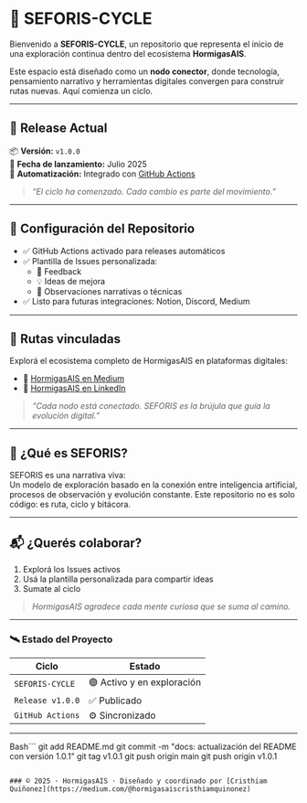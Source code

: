 # 🧠 SEFORIS-CYCLE

Bienvenido a **SEFORIS-CYCLE**, un repositorio que representa el inicio de una exploración continua dentro del ecosistema **HormigasAIS**.

Este espacio está diseñado como un **nodo conector**, donde tecnología, pensamiento narrativo y herramientas digitales convergen para construir rutas nuevas. Aquí comienza un ciclo.

---

## 🚀 Release Actual

📦 **Versión:** `v1.0.0`  
📅 **Fecha de lanzamiento:** Julio 2025  
🔁 **Automatización:** Integrado con [GitHub Actions](https://github.com/Thrumanshow/seforis-cycle/actions)

> _“El ciclo ha comenzado. Cada cambio es parte del movimiento.”_

---

## 🔧 Configuración del Repositorio

- ✅ GitHub Actions activado para releases automáticos
- ✅ Plantilla de Issues personalizada:
  - 🧭 Feedback
  - 💡 Ideas de mejora
  - 🧬 Observaciones narrativas o técnicas
- ✅ Listo para futuras integraciones: Notion, Discord, Medium

---

## 🔗 Rutas vinculadas

Explorá el ecosistema completo de HormigasAIS en plataformas digitales:

- 📝 [HormigasAIS en Medium](https://medium.com/@hormigasaiscristhiamquinonez/hormigasai-s-a-a2498e129e45)  
- 💼 [HormigasAIS en LinkedIn](https://www.linkedin.com/company/107007770/admin/dashboard/)

> _“Cada nodo está conectado. SEFORIS es la brújula que guía la evolución digital.”_

---

## 🧩 ¿Qué es SEFORIS?

SEFORIS es una narrativa viva:  
Un modelo de exploración basado en la conexión entre inteligencia artificial, procesos de observación y evolución constante. Este repositorio no es solo código: es ruta, ciclo y bitácora.

---

## 📬 ¿Querés colaborar?

1. Explorá los Issues activos
2. Usá la plantilla personalizada para compartir ideas
3. Sumate al ciclo

> *HormigasAIS agradece cada mente curiosa que se suma al camino.*

---

### 🛰️ Estado del Proyecto

| Ciclo | Estado |
|-------|--------|
| `SEFORIS-CYCLE` | 🟢 Activo y en exploración |
| `Release v1.0.0` | ✅ Publicado |
| `GitHub Actions` | ⚙️ Sincronizado |

---
Bash```
git add README.md
git commit -m "docs: actualización del README con versión 1.0.1"
git tag v1.0.1
git push origin main
git push origin v1.0.1
```

### © 2025 · HormigasAIS · Diseñado y coordinado por [Cristhiam Quiñonez](https://medium.com/@hormigasaiscristhiamquinonez)
